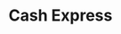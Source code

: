---
title: Cash Express
slug: cash-express
updated-on: '2024-05-30T13:44:31.749Z'
created-on: '2024-05-30T13:41:46.671Z'
published-on: '2024-05-30T13:54:32.469Z'
f_city-state-2:
- cms/city/alabaster-al.md
- cms/city/albertville-al.md
- cms/city/andalusia-al.md
- cms/city/anniston-al.md
- cms/city/atmore-al.md
- cms/city/auburn-al.md
- cms/city/bessemer-al.md
- cms/city/brewton-al.md
- cms/city/clanton-al.md
- cms/city/crossville-al.md
- cms/city/cullman-al.md
- cms/city/decatur-al.md
- cms/city/demopolis-al.md
- cms/city/dothan-al.md
- cms/city/enterprise-al.md
- cms/city/eufaula-al.md
- cms/city/gadsden-al.md
- cms/city/greenville-al.md
- cms/city/guntersville-al.md
- cms/city/horton-al.md
- cms/city/huntsville-al.md
- cms/city/jackson-al.md
- cms/city/jasper-al.md
- cms/city/lanett-al.md
- cms/city/mobile-al.md
- cms/city/monroeville-al.md
- cms/city/montgomery-al.md
- cms/city/opelika-al.md
- cms/city/ozark-al.md
- cms/city/prattville-al.md
- cms/city/saraland-al.md
- cms/city/scottsboro-al.md
- cms/city/sylacauga-al.md
- cms/city/talladega-al.md
- cms/city/tallassee-al.md
- cms/city/troy-al.md
- cms/city/tuscaloosa-al.md
- cms/city/texarkana-ar.md
- cms/city/hope-ar.md
- cms/city/inglewood-ca.md
- cms/city/englewood-co.md
- cms/city/aurora-co.md
- cms/city/boise-id.md
- cms/city/harrodsburg-ky.md
- cms/city/london-ky.md
- cms/city/morehead-ky.md
- cms/city/monticello-ky.md
- cms/city/maysville-ky.md
- cms/city/nicholasville-ky.md
- cms/city/richmond-ky.md
- cms/city/georgetown-ky.md
- cms/city/corbin-ky.md
- cms/city/murray-ky.md
- cms/city/williamsburg-ky.md
- cms/city/hazard-ky.md
- cms/city/frankfort-ky.md
- cms/city/pikeville-ky.md
- cms/city/mayfield-ky.md
- cms/city/paducah-ky.md
- cms/city/shelbyville-ky.md
- cms/city/shepherdsville-ky.md
- cms/city/paintsville-ky.md
- cms/city/lawrenceburg-ky.md
- cms/city/washington-ky.md
- cms/city/winchester-ky.md
- cms/city/elizabethtown-ky.md
- cms/city/danville-ky.md
- cms/city/franklin-ky.md
- cms/city/lexington-ky.md
- cms/city/prestonsburg-ky.md
- cms/city/leitchfield-ky.md
- cms/city/hopkinsville-ky.md
- cms/city/sterling-ky.md
- cms/city/glasgow-ky.md
- cms/city/radcliff-ky.md
- cms/city/scottsville-ky.md
- cms/city/carrollton-ky.md
- cms/city/somerset-ky.md
- cms/city/columbia-ky.md
- cms/city/louisa-ky.md
- cms/city/salyersville-ky.md
- cms/city/whitesburg-ky.md
- cms/city/grayson-ky.md
- cms/city/cynthiana-ky.md
- cms/city/berea-ky.md
- cms/city/hartford-ky.md
- cms/city/irvine-ky.md
- cms/city/tompkinsville-ky.md
- cms/city/liberty-ky.md
- cms/city/stanton-ky.md
- cms/city/paris-ky.md
- cms/city/ferriday-la.md
- cms/city/vidalia-la.md
- cms/city/saginaw-mi.md
- cms/city/pontotoc-ms.md
- cms/city/tupelo-ms.md
- cms/city/natchez-ms.md
- cms/city/henderson-nv.md
- cms/city/oxford-oh.md
- cms/city/middletown-oh.md
- cms/city/milford-oh.md
- cms/city/amelia-oh.md
- cms/city/fairfield-oh.md
- cms/city/muskogee-ok.md
- cms/city/portland-tn.md
- cms/city/crossville-tn.md
- cms/city/livingston-tn.md
- cms/city/tullahoma-tn.md
- cms/city/somerville-tn.md
- cms/city/waverly-tn.md
- cms/city/carthage-tn.md
- cms/city/savannah-tn.md
- cms/city/harriman-tn.md
- cms/city/monterey-tn.md
- cms/city/clinton-tn.md
- cms/city/etowah-tn.md
- cms/city/sweetwater-tn.md
- cms/city/benton-tn.md
- cms/city/dyersburg-tn.md
- cms/city/maryville-tn.md
- cms/city/pulaski-tn.md
- cms/city/brownsville-tn.md
- cms/city/jackson-tn.md
- cms/city/gallatin-tn.md
- cms/city/lafayette-tn.md
- cms/city/manchester-tn.md
- cms/city/jasper-tn.md
- cms/city/columbia-tn.md
- cms/city/milan-tn.md
- cms/city/selmer-tn.md
- cms/city/lebanon-tn.md
- cms/city/dresden-tn.md
- cms/city/fulton-tn.md
- cms/city/ripley-tn.md
- cms/city/lewisburg-tn.md
- cms/city/dayton-tn.md
- cms/city/athens-tn.md
- cms/city/rogersville-tn.md
- cms/city/madison-tn.md
- cms/city/dickson-tn.md
- cms/city/newport-tn.md
- cms/city/murfreesboro-tn.md
- cms/city/morristown-tn.md
- cms/city/kingsport-tn.md
- cms/city/bristol-tn.md
- cms/city/sevierville-tn.md
- cms/city/cookeville-tn.md
- cms/city/huntingdon-tn.md
- cms/city/springfield-tn.md
- cms/city/clarksville-tn.md
- cms/city/covington-tn.md
- cms/city/millington-tn.md
- cms/city/fayetteville-tn.md
- cms/city/paris-tn.md
- cms/city/tazewell-tn.md
- cms/city/bolivar-tn.md
- cms/city/decherd-tn.md
- cms/city/trenton-tn.md
- cms/city/lexington-tn.md
- cms/city/madisonville-tn.md
- cms/city/henderson-tn.md
- cms/city/hohenwald-tn.md
- cms/city/jacksboro-tn.md
- cms/city/byrdstown-tn.md
- cms/city/camden-tn.md
- cms/city/centerville-tn.md
- cms/city/jamestown-tn.md
- cms/city/hartsville-tn.md
- cms/city/boston-tx.md
- cms/city/marshall-tx.md
- cms/city/paris-tx.md
- cms/city/pharr-tx.md
- cms/city/brownsville-tx.md
- cms/city/texarkana-tx.md
- cms/city/atlanta-tx.md
- cms/city/clarksville-tx.md
- cms/city/kelso-wa.md
- cms/city/phenix-city-al.md
- cms/city/alexander-city-al.md
- cms/city/fort-payne-al.md
- cms/city/el-centro-ca.md
- cms/city/colorado-springs-co.md
- cms/city/overland-park-ks.md
- cms/city/la-grange-ky.md
- cms/city/dry-ridge-ky.md
- cms/city/central-city-ky.md
- cms/city/south-williamson-ky.md
- cms/city/bowling-green-ky.md
- cms/city/russell-springs-ky.md
- cms/city/blue-springs-mo.md
- cms/city/soddy-daisy-tn.md
- cms/city/la-follette-tn.md
- cms/city/lenoir-city-tn.md
- cms/city/ashland-city-tn.md
- cms/city/union-city-tn.md
- cms/city/mountain-city-tn.md
- cms/city/jefferson-city-tn.md
- cms/city/spring-city-tn.md
- cms/city/white-house-tn.md
- cms/city/mount-pleasant-tn.md
- cms/city/oliver-springs-tn.md
- cms/city/mc-kenzie-tn.md
- cms/city/texas-city-tx.md
- cms/city/san-juan-tx.md
- cms/city/virginia-beach-va.md
- cms/city/newport-news-va.md
- cms/city/airway-heights-wa.md
f_locations:
- cms/payday-loan/cash-express-7092.md
- cms/payday-loan/cash-express-7093.md
- cms/payday-loan/cash-express-7094.md
- cms/payday-loan/cash-express-7095.md
- cms/payday-loan/cash-express-7096.md
- cms/payday-loan/cash-express-7097.md
- cms/payday-loan/cash-express-7098.md
- cms/payday-loan/cash-express-7099.md
- cms/payday-loan/cash-express-7100.md
- cms/payday-loan/cash-express-7101.md
- cms/payday-loan/cash-express-7102.md
- cms/payday-loan/cash-express-7103.md
- cms/payday-loan/cash-express-7104.md
- cms/payday-loan/cash-express-7105.md
- cms/payday-loan/cash-express-7106.md
- cms/payday-loan/cash-express-7107.md
- cms/payday-loan/cash-express-7108.md
- cms/payday-loan/cash-express-7109.md
- cms/payday-loan/cash-express-7110.md
- cms/payday-loan/cash-express-7111.md
- cms/payday-loan/cash-express-7112.md
- cms/payday-loan/cash-express-7113.md
- cms/payday-loan/cash-express-7114.md
- cms/payday-loan/cash-express-7115.md
- cms/payday-loan/cash-express-7116.md
- cms/payday-loan/cash-express-7117.md
- cms/payday-loan/cash-express-7118.md
- cms/payday-loan/cash-express-7119.md
- cms/payday-loan/cash-express-7120.md
- cms/payday-loan/cash-express-7121.md
- cms/payday-loan/cash-express-7122.md
- cms/payday-loan/cash-express-7123.md
- cms/payday-loan/cash-express-7124.md
- cms/payday-loan/cash-express-7125.md
- cms/payday-loan/cash-express-7126.md
- cms/payday-loan/cash-express-7127.md
- cms/payday-loan/cash-express-7128.md
- cms/payday-loan/cash-express-7129.md
- cms/payday-loan/cash-express-7130.md
- cms/payday-loan/cash-express-7131.md
- cms/payday-loan/cash-express-7132.md
- cms/payday-loan/cash-express-7133.md
- cms/payday-loan/cash-express-7134.md
- cms/payday-loan/cash-express-7135.md
- cms/payday-loan/cash-express-7136.md
- cms/payday-loan/cash-express-7137.md
- cms/payday-loan/cash-express-7138.md
- cms/payday-loan/cash-express-7139.md
- cms/payday-loan/cash-express-7140.md
- cms/payday-loan/cash-express-7141.md
- cms/payday-loan/cash-express-7142.md
- cms/payday-loan/cash-express-7143.md
- cms/payday-loan/cash-express-7144.md
- cms/payday-loan/cash-express-7145.md
- cms/payday-loan/cash-express-7146.md
- cms/payday-loan/cash-express-7147.md
- cms/payday-loan/cash-express-7148.md
- cms/payday-loan/cash-express-7149.md
- cms/payday-loan/cash-express-7150.md
- cms/payday-loan/cash-express-7151.md
- cms/payday-loan/cash-express-7152.md
- cms/payday-loan/cash-express-7153.md
- cms/payday-loan/cash-express-7154.md
- cms/payday-loan/cash-express-7155.md
- cms/payday-loan/cash-express-7156.md
- cms/payday-loan/cash-express-7157.md
- cms/payday-loan/cash-express-7158.md
- cms/payday-loan/cash-express-7159.md
- cms/payday-loan/cash-express-7160.md
- cms/payday-loan/cash-express-7161.md
- cms/payday-loan/cash-express-7162.md
- cms/payday-loan/cash-express-7163.md
- cms/payday-loan/cash-express-7164.md
- cms/payday-loan/cash-express-7165.md
- cms/payday-loan/cash-express-7166.md
- cms/payday-loan/cash-express-7167.md
- cms/payday-loan/cash-express-7168.md
- cms/payday-loan/cash-express-7169.md
- cms/payday-loan/cash-express-7170.md
- cms/payday-loan/cash-express-7171.md
- cms/payday-loan/cash-express-7172.md
- cms/payday-loan/cash-express-7173.md
- cms/payday-loan/cash-express-7174.md
- cms/payday-loan/cash-express-7175.md
- cms/payday-loan/cash-express-7176.md
- cms/payday-loan/cash-express-7177.md
- cms/payday-loan/cash-express-7178.md
- cms/payday-loan/cash-express-7179.md
- cms/payday-loan/cash-express-7180.md
- cms/payday-loan/cash-express-7181.md
- cms/payday-loan/cash-express-7182.md
- cms/payday-loan/cash-express-7183.md
- cms/payday-loan/cash-express-7184.md
- cms/payday-loan/cash-express-7185.md
- cms/payday-loan/cash-express-7186.md
- cms/payday-loan/cash-express-7187.md
- cms/payday-loan/cash-express-7188.md
- cms/payday-loan/cash-express-7189.md
- cms/payday-loan/cash-express-7190.md
- cms/payday-loan/cash-express-7191.md
- cms/payday-loan/cash-express-7192.md
- cms/payday-loan/cash-express-7193.md
- cms/payday-loan/cash-express-7194.md
- cms/payday-loan/cash-express-7195.md
- cms/payday-loan/cash-express-7196.md
- cms/payday-loan/cash-express-7197.md
- cms/payday-loan/cash-express-7198.md
- cms/payday-loan/cash-express-7199.md
- cms/payday-loan/cash-express-7200.md
- cms/payday-loan/cash-express-7201.md
- cms/payday-loan/cash-express-7202.md
- cms/payday-loan/cash-express-7203.md
- cms/payday-loan/cash-express-7204.md
- cms/payday-loan/cash-express-7205.md
- cms/payday-loan/cash-express-7206.md
- cms/payday-loan/cash-express-7207.md
- cms/payday-loan/cash-express-7208.md
- cms/payday-loan/cash-express-7209.md
- cms/payday-loan/cash-express-7210.md
- cms/payday-loan/cash-express-7211.md
- cms/payday-loan/cash-express-7212.md
- cms/payday-loan/cash-express-7213.md
- cms/payday-loan/cash-express-7214.md
- cms/payday-loan/cash-express-7215.md
- cms/payday-loan/cash-express-7216.md
- cms/payday-loan/cash-express-7217.md
- cms/payday-loan/cash-express-7218.md
- cms/payday-loan/cash-express-7219.md
- cms/payday-loan/cash-express-7220.md
- cms/payday-loan/cash-express-7221.md
- cms/payday-loan/cash-express-7222.md
- cms/payday-loan/cash-express-7223.md
- cms/payday-loan/cash-express-7224.md
- cms/payday-loan/cash-express-7225.md
- cms/payday-loan/cash-express-7226.md
- cms/payday-loan/cash-express-7227.md
- cms/payday-loan/cash-express-7228.md
- cms/payday-loan/cash-express-7229.md
- cms/payday-loan/cash-express-7230.md
- cms/payday-loan/cash-express-7231.md
- cms/payday-loan/cash-express-7232.md
- cms/payday-loan/cash-express-7233.md
- cms/payday-loan/cash-express-7234.md
- cms/payday-loan/cash-express-7235.md
- cms/payday-loan/cash-express-7236.md
- cms/payday-loan/cash-express-7237.md
- cms/payday-loan/cash-express-7238.md
- cms/payday-loan/cash-express-7239.md
- cms/payday-loan/cash-express-7240.md
- cms/payday-loan/cash-express-7241.md
- cms/payday-loan/cash-express-7242.md
- cms/payday-loan/cash-express-7243.md
- cms/payday-loan/cash-express-7244.md
- cms/payday-loan/cash-express-7245.md
- cms/payday-loan/cash-express-7246.md
- cms/payday-loan/cash-express-7247.md
- cms/payday-loan/cash-express-7248.md
- cms/payday-loan/cash-express-7249.md
- cms/payday-loan/cash-express-7250.md
- cms/payday-loan/cash-express-7251.md
- cms/payday-loan/cash-express-7252.md
- cms/payday-loan/cash-express-7253.md
- cms/payday-loan/cash-express-7254.md
- cms/payday-loan/cash-express-7255.md
- cms/payday-loan/cash-express-7256.md
- cms/payday-loan/cash-express-7257.md
- cms/payday-loan/cash-express-7258.md
- cms/payday-loan/cash-express-7259.md
- cms/payday-loan/cash-express-7260.md
- cms/payday-loan/cash-express-7261.md
- cms/payday-loan/cash-express-7262.md
- cms/payday-loan/cash-express-7263.md
- cms/payday-loan/cash-express-7264.md
- cms/payday-loan/cash-express-7265.md
- cms/payday-loan/cash-express-7266.md
- cms/payday-loan/cash-express-7267.md
- cms/payday-loan/cash-express-7268.md
- cms/payday-loan/cash-express-7269.md
- cms/payday-loan/cash-express-7270.md
- cms/payday-loan/cash-express-7271.md
- cms/payday-loan/cash-express-7272.md
- cms/payday-loan/cash-express-7273.md
- cms/payday-loan/cash-express-7274.md
- cms/payday-loan/cash-express-7275.md
- cms/payday-loan/cash-express-7276.md
- cms/payday-loan/cash-express-7277.md
- cms/payday-loan/cash-express-7278.md
- cms/payday-loan/cash-express-7279.md
- cms/payday-loan/cash-express-7280.md
- cms/payday-loan/cash-express-7281.md
- cms/payday-loan/cash-express-7282.md
- cms/payday-loan/cash-express-7283.md
- cms/payday-loan/cash-express-7284.md
- cms/payday-loan/cash-express-7285.md
- cms/payday-loan/cash-express-7286.md
- cms/payday-loan/cash-express-7287.md
- cms/payday-loan/cash-express-7288.md
- cms/payday-loan/cash-express-7289.md
- cms/payday-loan/cash-express-7290.md
- cms/payday-loan/cash-express-7291.md
- cms/payday-loan/cash-express-7292.md
- cms/payday-loan/cash-express-7293.md
- cms/payday-loan/cash-express-7294.md
- cms/payday-loan/cash-express-7295.md
- cms/payday-loan/cash-express-7296.md
- cms/payday-loan/cash-express-7297.md
- cms/payday-loan/cash-express-7298.md
- cms/payday-loan/cash-express-7299.md
- cms/payday-loan/cash-express-7300.md
- cms/payday-loan/cash-express-7301.md
- cms/payday-loan/cash-express-7302.md
- cms/payday-loan/cash-express-7303.md
- cms/payday-loan/cash-express-7304.md
- cms/payday-loan/cash-express-7305.md
- cms/payday-loan/cash-express-7306.md
- cms/payday-loan/cash-express-7307.md
- cms/payday-loan/cash-express-7308.md
- cms/payday-loan/cash-express-7309.md
- cms/payday-loan/cash-express-7310.md
- cms/payday-loan/cash-express-7311.md
- cms/payday-loan/cash-express-7312.md
- cms/payday-loan/cash-express-7313.md
- cms/payday-loan/cash-express-7314.md
- cms/payday-loan/cash-express-7315.md
- cms/payday-loan/cash-express-7316.md
- cms/payday-loan/cash-express-7317.md
- cms/payday-loan/cash-express-7318.md
- cms/payday-loan/cash-express-7319.md
- cms/payday-loan/cash-express-7320.md
- cms/payday-loan/cash-express-7321.md
- cms/payday-loan/cash-express-7322.md
- cms/payday-loan/cash-express-7323.md
- cms/payday-loan/cash-express-7324.md
- cms/payday-loan/cash-express-7325.md
- cms/payday-loan/cash-express-7326.md
- cms/payday-loan/cash-express-7327.md
- cms/payday-loan/cash-express-7328.md
- cms/payday-loan/cash-express-7329.md
- cms/payday-loan/cash-express-7330.md
- cms/payday-loan/cash-express-7331.md
- cms/payday-loan/cash-express-7332.md
- cms/payday-loan/cash-express-7333.md
- cms/payday-loan/cash-express-7334.md
- cms/payday-loan/cash-express-7335.md
- cms/payday-loan/cash-express-7336.md
- cms/payday-loan/cash-express-7337.md
- cms/payday-loan/cash-express-7338.md
- cms/payday-loan/cash-express-7339.md
- cms/payday-loan/cash-express-7340.md
- cms/payday-loan/cash-express-7341.md
- cms/payday-loan/cash-express-7342.md
- cms/payday-loan/cash-express-7343.md
- cms/payday-loan/cash-express-7344.md
- cms/payday-loan/cash-express-7345.md
- cms/payday-loan/cash-express-7346.md
- cms/payday-loan/cash-express-7347.md
- cms/payday-loan/cash-express-7348.md
- cms/payday-loan/cash-express-7349.md
- cms/payday-loan/cash-express-7350.md
- cms/payday-loan/cash-express-7351.md
- cms/payday-loan/cash-express-7352.md
- cms/payday-loan/cash-express-7353.md
- cms/payday-loan/cash-express-7354.md
- cms/payday-loan/cash-express-7355.md
- cms/payday-loan/cash-express-7356.md
- cms/payday-loan/cash-express-7357.md
- cms/payday-loan/cash-express-7358.md
- cms/payday-loan/cash-express-7359.md
- cms/payday-loan/cash-express-7360.md
- cms/payday-loan/cash-express-7361.md
- cms/payday-loan/cash-express-7362.md
- cms/payday-loan/cash-express-7363.md
- cms/payday-loan/cash-express-7364.md
- cms/payday-loan/cash-express-7365.md
- cms/payday-loan/cash-express-7366.md
- cms/payday-loan/cash-express-7367.md
- cms/payday-loan/cash-express-7368.md
- cms/payday-loan/cash-express-7369.md
- cms/payday-loan/cash-express-7370.md
- cms/payday-loan/cash-express-7371.md
- cms/payday-loan/cash-express-7372.md
- cms/payday-loan/cash-express-7373.md
- cms/payday-loan/cash-express-7374.md
- cms/payday-loan/cash-express-7375.md
- cms/payday-loan/cash-express-7376.md
- cms/payday-loan/cash-express-7377.md
- cms/payday-loan/cash-express-7378.md
- cms/payday-loan/cash-express-7379.md
- cms/payday-loan/cash-express-7380.md
- cms/payday-loan/cash-express-7381.md
- cms/payday-loan/cash-express-7382.md
- cms/payday-loan/cash-express-7383.md
- cms/payday-loan/cash-express-7384.md
- cms/payday-loan/cash-express-7385.md
- cms/payday-loan/cash-express-7386.md
- cms/payday-loan/cash-express-7387.md
- cms/payday-loan/cash-express-7388.md
- cms/payday-loan/cash-express-7389.md
- cms/payday-loan/cash-express-7390.md
- cms/payday-loan/cash-express-7391.md
- cms/payday-loan/cash-express-7392.md
- cms/payday-loan/cash-express-7393.md
- cms/payday-loan/cash-express-7394.md
- cms/payday-loan/cash-express-7395.md
- cms/payday-loan/cash-express-7396.md
- cms/payday-loan/cash-express-7397.md
- cms/payday-loan/cash-express-7398.md
- cms/payday-loan/cash-express-7399.md
- cms/payday-loan/cash-express-7400.md
- cms/payday-loan/cash-express-7401.md
- cms/payday-loan/cash-express-7402.md
- cms/payday-loan/cash-express-7403.md
- cms/payday-loan/cash-express-7404.md
- cms/payday-loan/cash-express-7405.md
- cms/payday-loan/cash-express-7406.md
- cms/payday-loan/cash-express-7407.md
- cms/payday-loan/cash-express-7408.md
- cms/payday-loan/cash-express-7409.md
- cms/payday-loan/cash-express-7410.md
- cms/payday-loan/cash-express-7411.md
- cms/payday-loan/cash-express-7412.md
- cms/payday-loan/cash-express-7413.md
- cms/payday-loan/cash-express-7414.md
- cms/payday-loan/cash-express-7415.md
- cms/payday-loan/cash-express-7416.md
- cms/payday-loan/cash-express-7417.md
- cms/payday-loan/cash-express-7418.md
- cms/payday-loan/cash-express-7419.md
- cms/payday-loan/cash-express-7420.md
- cms/payday-loan/cash-express-7421.md
- cms/payday-loan/cash-express-7422.md
- cms/payday-loan/cash-express-7423.md
- cms/payday-loan/cash-express-7424.md
- cms/payday-loan/cash-express-7425.md
f_states:
- cms/state/alabama.md
- cms/state/arkansas.md
- cms/state/california.md
- cms/state/colorado.md
- cms/state/idaho.md
- cms/state/kentucky.md
- cms/state/louisiana.md
- cms/state/michigan.md
- cms/state/mississippi.md
- cms/state/nevada.md
- cms/state/ohio.md
- cms/state/oklahoma.md
- cms/state/tennessee.md
- cms/state/texas.md
- cms/state/washington.md
- cms/state/kansas.md
- cms/state/missouri.md
- cms/state/virginia.md
layout: '[company].html'
tags: company
---